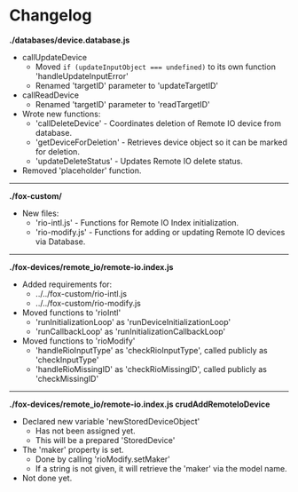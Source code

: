 # Changelog

**./databases/device.database.js**
* callUpdateDevice
	* Moved `if (updateInputObject === undefined)` to its own function 'handleUpdateInputError'
	* Renamed 'targetID' parameter to 'updateTargetID'
* callReadDevice
	* Renamed 'targetID' parameter to 'readTargetID'
* Wrote new functions:
	* 'callDeleteDevice' - Coordinates deletion of Remote IO device from database.
	* 'getDeviceForDeletion' - Retrieves device object so it can be marked for deletion.
	* 'updateDeleteStatus' - Updates Remote IO delete status.
* Removed 'placeholder' function.

---

**./fox-custom/**
* New files:
	* 'rio-intl.js' - Functions for Remote IO Index initialization.
	* 'rio-modify.js' - Functions for adding or updating Remote IO devices via Database.

---

**./fox-devices/remote_io/remote-io.index.js**
* Added requirements for:
	* ../../fox-custom/rio-intl.js
	* ../../fox-custom/rio-modify.js
* Moved functions to 'rioIntl'
	* 'runInitializationLoop' as 'runDeviceInitializationLoop'
	* 'runCallbackLoop' as 'runInitializationCallbackLoop'
* Moved functions to 'rioModify'
	* 'handleRioInputType' as 'checkRioInputType', called publicly as 'checkInputType'
	* 'handleRioMissingID' as 'checkRioMissingID', called publicly as 'checkMissingID'

---

**./fox-devices/remote_io/remote-io.index.js crudAddRemoteIoDevice**
* Declared new variable 'newStoredDeviceObject'
	* Has not been assigned yet.
	* This will be a prepared 'StoredDevice'
* The 'maker' property is set.
	* Done by calling 'rioModify.setMaker'
	* If a string is not given, it will retrieve the 'maker' via the model name.
* Not done yet.
